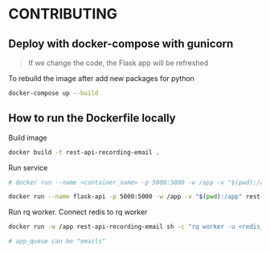 # CONTRIBUTING

## Deploy with docker-compose with gunicorn
> If we change the code, the Flask app will be refreshed

To rebuild the image after add new packages for python
```bash
docker-compose up --build
```

## How to run the Dockerfile locally

Build image
```bash
docker build -t rest-api-recording-email .
```

Run service
```bash
# docker run --name <container_name> -p 5000:5000 -w /app -v "$(pwd):/app" <IMAGE_NAME> sh -c "flask run --host 0.0.0.0"

docker run --name flask-api -p 5000:5000 -w /app -v "$(pwd):/app" rest-api-recording-email sh -c "flask run --host 0.0.0.0"

```

Run rq worker. Connect redis to rq worker
```bash
docker run -w /app rest-api-recording-email sh -c "rq worker -u <redis_Url> <app_queue>"

# app_queue can be "emails"
```


